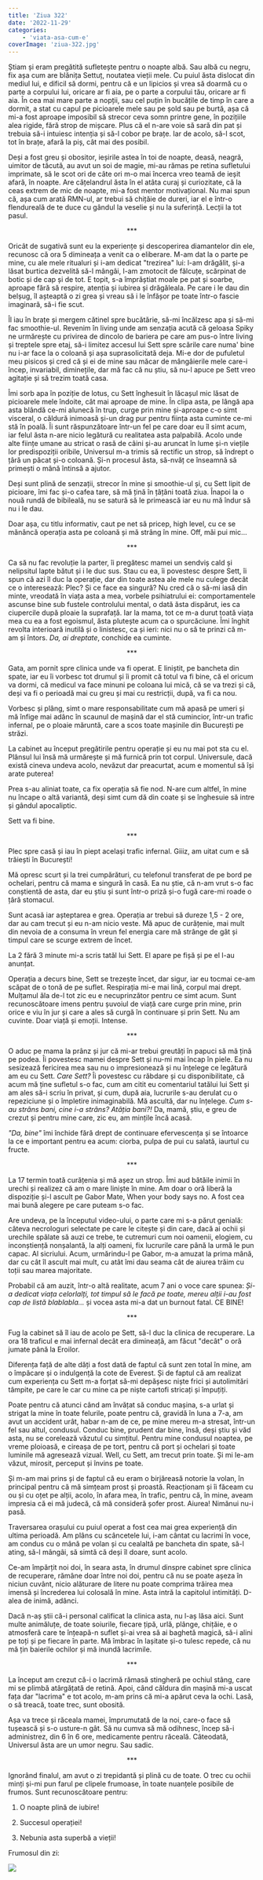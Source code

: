 ```yaml
---
title: 'Ziua 322'
date: '2022-11-29'
categories:
    - 'viata-asa-cum-e'
coverImage: 'ziua-322.jpg'
---
```


Știam și eram pregătită sufletește pentru o noapte albă. Sau albă cu negru, fix așa cum are blănița Settuț, noutatea vieții mele. Cu puiul ăsta dislocat din mediul lui, e dificil să dormi, pentru că e un lipicios și vrea să doarmă cu o parte a corpului lui, oricare ar fi aia, pe o parte a corpului tău, oricare ar fi aia. În cea mai mare parte a nopții, sau cel puțin în bucățile de timp în care a dormit, a stat cu capul pe picioarele mele sau pe șold sau pe burtă, așa că mi-a fost aproape imposibil să strecor ceva somn printre gene, în pozițiile alea rigide, fără strop de mișcare. Plus că el n-are voie să sară din pat și trebuia să-i intuiesc intenția și să-l cobor pe brațe. Iar de acolo, să-l scot, tot în brațe, afară la piș, cât mai des posibil.

Deși a fost greu și obositor, ieșirile astea în toi de noapte, deasă, neagră, uimitor de tăcută, au avut un soi de magie, mi-au rămas pe retina sufletului imprimate, să le scot ori de câte ori m-o mai încerca vreo teamă de ieșit afară, în noapte. Are cățelandrul ăsta în el atâta curaj și curiozitate, că la ceas extrem de mic de noapte, mi-a fost mentor motivațional. Nu mai spun că, așa cum arată RMN-ul, ar trebui să chițăie de dureri, iar el e într-o flendureală de te duce cu gândul la veselie și nu la suferință. Lecții la tot pasul.

<p style="text-align: center;">***</p>

Oricât de sugativă sunt eu la experiențe și descoperirea diamantelor din ele, recunosc că ora 5 dimineața a venit ca o eliberare. M-am dat la o parte pe mine, cu ale mele ritualuri și i-am dedicat "trezirea" lui: l-am drăgălit, și-a lăsat burtica dezvelită să-l mângâi, l-am zmotocit de fălcuțe, scărpinat de botic și de cap și de tot. E topit, s-a împrăștiat moale pe pat și soarbe, aproape fără să respire, atenția și iubirea și drăgăleala. Pe care i le dau din belșug, îl așteaptă o zi grea și vreau să i le înfășor pe toate într-o fascie imaginară, să-i fie scut.

Îl iau în brațe și mergem cătinel spre bucătărie, să-mi încălzesc apa și să-mi fac smoothie-ul. Revenim în living unde am senzația acută că geloasa Spiky ne urmărește cu privirea de dincolo de bariera pe care am pus-o între living și treptele spre etaj, să-i limitez accesul lui Sett spre scările care numa' bine nu i-ar face la o coloană și așa suprasolicitată deja. Mi-e dor de pufuletul meu pisicos și cred că și ei de mine sau măcar de mângâierile mele care-i încep, invariabil, diminețile, dar mă fac că nu știu, să nu-l apuce pe Sett vreo agitație și să trezim toată casa.

Îmi sorb apa în poziție de lotus, cu Sett înghesuit în lăcașul mic lăsat de picioarele mele îndoite, cât mai aproape de mine. În clipa asta, pe lângă apa asta blândă ce-mi alunecă în trup, curge prin mine și-aproape c-o simt visceral, o căldură inimoasă și-un drag pur pentru ființa asta cuminte ce-mi stă în poală. Îi sunt răspunzătoare într-un fel pe care doar eu îl simt acum, iar felul ăsta n-are nicio legătură cu realitatea asta palpabilă. Acolo unde alte ființe umane au stricat o rasă de câini și-au aruncat în lume și-n viețile lor predispoziții oribile, Universul m-a trimis să rectific un strop, să îndrept o țâră un păcat și-o coloană. Și-n procesul ăsta, să-nvăț ce înseamnă să primești o mână întinsă a ajutor.

Deși sunt plină de senzații, strecor în mine și smoothie-ul și, cu Sett lipit de picioare, îmi fac și-o cafea tare, să mă țină în țâțâni toată ziua. Înapoi la o nouă rundă de bibileală, nu se satură să le primească iar eu nu mă îndur să nu i le dau.

Doar așa, cu titlu informativ, caut pe net să pricep, high level, cu ce se mănâncă operația asta pe coloană și mă strâng în mine. Off, măi pui mic…

<p style="text-align: center;">***</p>

Ca să nu fac revoluție la parter, îi pregătesc mamei un sendviș cald și nelipsitul lapte bătut și i le duc sus. Stau cu ea, îi povestesc despre Sett, îi spun că azi îl duc la operație, dar din toate astea ale mele nu culege decât ce o interesează: Plec? Și ce face ea singură? Nu cred că o să-mi iasă din minte, vreodată în viața asta a mea, vorbele psihiatrului ei: comportamentele ascunse bine sub fustele controlului mental, o dată ăsta dispărut, ies ca ciupercile după ploaie la suprafață. Iar la mama, tot ce m-a durut toată viața mea cu ea a fost egoismul, ăsta plutește acum ca o spurcăciune. Îmi înghit revolta interioară inutilă și o linistesc, ca și ieri: nici nu o să te prinzi că m-am și întors. _Da, ai dreptate_, conchide ea cuminte.

<p style="text-align: center;">***</p>

Gata, am pornit spre clinica unde va fi operat. E liniștit, pe bancheta din spate, iar eu îi vorbesc tot drumul și îi promit că totul va fi bine, că el oricum va dormi, că medicul va face minuni pe coloana lui mică, că se va trezi și că, deși va fi o perioadă mai cu greu și mai cu restricții, după, va fi ca nou.

Vorbesc și plâng, simt o mare responsabilitate cum mă apasă pe umeri și mă înfige mai adânc în scaunul de mașină dar el stă cumincior, într-un trafic infernal, pe o ploaie măruntă, care a scos toate mașinile din București pe străzi.

La cabinet au început pregătirile pentru operație și eu nu mai pot sta cu el. Plânsul lui însă mă urmărește și mă furnică prin tot corpul. Universule, dacă există cineva undeva acolo, nevăzut dar preacurtat, acum e momentul să își arate puterea!

Prea s-au aliniat toate, ca fix operația să fie nod. N-are cum altfel, în mine nu încape o altă variantă, deși simt cum dă din coate și se înghesuie să intre și gândul apocaliptic.

Sett va fi bine.

<p style="text-align: center;">***</p>

Plec spre casă și iau în piept același trafic infernal. Giiiz, am uitat cum e să trăiești în București!

Mă opresc scurt și la trei cumpărături, cu telefonul transferat de pe bord pe ochelari, pentru că mama e singură în casă. Ea nu știe, că n-am vrut s-o fac conștientă de asta, dar eu știu și sunt într-o priză și-o fugă care-mi roade o țâră stomacul.

Sunt acasă iar așteptarea e grea. Operația ar trebui să dureze 1,5 - 2 ore, dar au cam trecut și eu n-am nicio veste. Mă apuc de curățenie, mai mult din nevoia de a consuma în vreun fel energia care mă strânge de gât și timpul care se scurge extrem de încet.

La 2 fără 3 minute mi-a scris tatăl lui Sett. El apare pe fișă și pe el l-au anunțat.

Operația a decurs bine, Sett se trezește încet, dar sigur, iar eu tocmai ce-am scăpat de o tonă de pe suflet. Respirația mi-e mai lină, corpul mai drept. Mulțamul ăla de-l tot zic eu e necuprinzător pentru ce simt acum. Sunt recunoscătoare imens pentru șuvoiul de viață care curge prin mine, prin orice e viu în jur și care a ales să curgă în continuare și prin Sett. Nu am cuvinte. Doar viață și emoții. Intense.

<p style="text-align: center;">***</p>

O aduc pe mama la prânz și jur că mi-ar trebui greutăți în papuci să mă țină pe podea. Îi povestesc mamei despre Sett și nu-mi mai încap în piele. Ea nu sesizează fericirea mea sau nu o impresionează și nu înțelege ce legătură am eu cu Sett. _Care Sett?_ Îi povestesc cu răbdare și cu disponibilitate, că acum mă ține sufletul s-o fac, cum am citit eu comentariul tatălui lui Sett și am ales să-i scriu în privat, și cum, după aia, lucrurile s-au derulat cu o repeziciune și o împletire inimaginabilă. Mă ascultă, dar nu înțelege. _Cum s-au strâns bani, cine i-a strâns? Atâția bani?!_ Da, mamă, știu, e greu de crezut și pentru mine care, zic eu, am mințile încă acasă.

_"Da, bine"_ îmi închide fără drept de continuare efervescența și se întoarce la ce e important pentru ea acum: ciorba, pulpa de pui cu salată, iaurtul cu fructe.

<p style="text-align: center;">***</p>

La 17 termin toată curățenia și mă așez un strop. Îmi aud bătăile inimii în urechi și realizez că am o mare liniște în mine. Am doar o oră liberă la dispoziție și-l ascult pe Gabor Mate, When your body says no. A fost cea mai bună alegere pe care puteam s-o fac.

Are undeva, pe la începutul video-ului, o parte care mi s-a părut genială: câteva necrologuri selectate pe care le citește și din care, dacă ai ochii și urechile spălate să auzi ce trebe, te cutremuri cum noi oamenii, elogiem, cu inconștiență nonșalantă, la alți oameni, fix lucrurile care până la urmă le pun capac. Al sicriului. Acum, urmărindu-l pe Gabor, m-a amuzat la prima mână, dar cu cât îl ascult mai mult, cu atât îmi dau seama cât de aiurea trăim cu toții sau marea majoritate.

Probabil că am auzit, într-o altă realitate, acum 7 ani o voce care spunea: _Și-a dedicat viața celorlalți, tot timpul să le facă pe toate, mereu alții i-au fost cap de listă blablabla…_ și vocea asta mi-a dat un burnout fatal. CE BINE!

<p style="text-align: center;">***</p>

Fug la cabinet să îl iau de acolo pe Sett, să-l duc la clinica de recuperare. La ora 18 traficul e mai infernal decât era dimineață, am făcut "decât" o oră jumate până la Eroilor.

Diferența față de alte dăți a fost dată de faptul că sunt zen total în mine, am o împăcare și o indulgență la cote de Everest. Și de faptul că am realizat cum experiența cu Sett m-a forțat să-mi depășesc niște frici și autolimitări tâmpite, pe care le car cu mine ca pe niște cartofi stricați și împuțiți.

Poate pentru că atunci când am învățat să conduc mașina, s-a urlat și strigat la mine în toate felurile, poate pentru că, gravidă în luna a 7-a, am avut un accident urât, habar n-am de ce, pe mine mereu m-a stresat, într-un fel sau altul, condusul. Conduc bine, prudent dar bine, însă, deși știu și văd asta, nu se corelează văzutul cu simțitul. Pentru mine condusul noaptea, pe vreme ploioasă, e cireașa de pe tort, pentru că port și ochelari și toate luminile mă agresează vizual. Well, cu Sett, am trecut prin toate. Și mi le-am văzut, mirosit, perceput și învins pe toate.

Și m-am mai prins și de faptul că eu eram o birjăreasă notorie la volan, în principal pentru că mă simțeam prost și proastă. Reacționam și îi făceam cu ou și cu oțet pe alții, acolo, în afara mea, în trafic, pentru că, în mine, aveam impresia că ei mă judecă, că mă consideră șofer prost. Aiurea! Nimănui nu-i pasă.

Traversarea orașului cu puiul operat a fost cea mai grea experiență din ultima perioadă. Am plâns cu scâncetele lui, i-am cântat cu lacrimi în voce, am condus cu o mână pe volan și cu cealaltă pe bancheta din spate, să-l ating, să-l mângâi, să simtă că deși îl doare, sunt acolo.

Ce-am împărțit noi doi, în seara asta, în drumul dinspre cabinet spre clinica de recuperare, rămâne doar între noi doi, pentru că nu se poate așeza în niciun cuvânt, nicio alăturare de litere nu poate comprima trăirea mea imensă și încrederea lui colosală în mine. Asta intră la capitolul intimități. D-alea de inimă, adânci.

Dacă n-aș știi că-i personal calificat la clinica asta, nu l-aș lăsa aici. Sunt multe animăluțe, de toate soiurile, fiecare țipă, urlă, plânge, chițăie, e o atmosferă care te înțeapă-n suflet și-ai vrea să ai baghetă magică, să-i alini pe toți și pe fiecare în parte. Mă îmbrac în lașitate și-o tulesc repede, că nu mă țin baierile ochilor și mă inundă lacrimile.

<p style="text-align: center;">***</p>

La început am crezut că-i o lacrimă rămasă stingheră pe ochiul stâng, care mi se plimbă atârgățată de retină. Apoi, când căldura din mașină mi-a uscat fața dar "lacrima" e tot acolo, m-am prins că mi-a apărut ceva la ochi. Lasă, o să treacă, toate trec, sunt obosită.

Așa va trece și răceala mamei, împrumutată de la noi, care-o face să tușească și s-o usture-n gât. Să nu cumva să mă odihnesc, încep să-i administrez, din 6 în 6 ore, medicamente pentru răceală. Câteodată, Universul ăsta are un umor negru. Sau sadic.

<p style="text-align: center;">***</p>

Ignorând finalul, am avut o zi trepidantă și plină cu de toate. O trec cu ochii minți și-mi pun farul pe clipele frumoase, în toate nuanțele posibile de frumos. Sunt recunoscătoare pentru:

1. O noapte plină de iubire!

2. Succesul operației!

3. Nebunia asta superbă a vieții!

Frumosul din zi:

![](images/322.jpeg)
